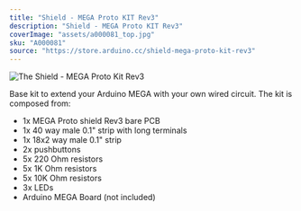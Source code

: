 ```yaml
---
title: "Shield - MEGA Proto KIT Rev3"
description: "Shield - MEGA Proto KIT Rev3"
coverImage: "assets/a000081_top.jpg"
sku: "A000081"
source: "https://store.arduino.cc/shield-mega-proto-kit-rev3"
---
```


![The Shield - MEGA Proto Kit Rev3 ](assets/a000081_top.jpg)

Base kit to extend your Arduino MEGA with your own wired circuit. The kit is composed from:

- 1x MEGA Proto shield Rev3 bare PCB
- 1x 40 way male 0.1" strip with long terminals
- 1x 18x2 way male 0.1" strip
- 2x pushbuttons
- 5x 220 Ohm resistors
- 5x 1K Ohm resistors
- 5x 10K Ohm resistors
- 3x LEDs
- Arduino MEGA Board (not included)